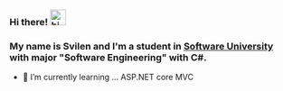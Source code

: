 ### Hi there! <img src="https://user-images.githubusercontent.com/1303154/88677602-1635ba80-d120-11ea-84d8-d263ba5fc3c0.gif" width="28px" alt="hi">

### My name is Svilen and I'm a student in [Software University](https://softuni.bg/) with major "Software Engineering" with **C#**. 

- 🌱 I’m currently learning ... ASP.NET core MVC
